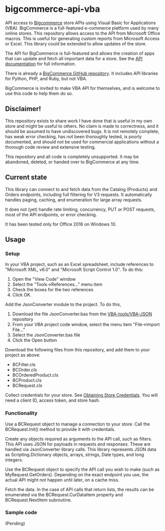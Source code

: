 # bigcommerce-api-vba
API access to [Bigcommerce](https://bigcommerce.com) store APIs using
Visual Basic for Applications (VBA).
BigCommerce is a full-featured e-commerce platform used by many online stores.
This repository allows access to the API from Microsoft Office macros.
This is useful for generating custom reports from Microsoft Access or
Excel.  This library could be extended to allow updates of the store.

The API for BigCommerce is full-featured and allows the creation of
apps that can update and fetch all important data for a store.  See
the [API documentation](https://developer.bigcommerce.com/api-docs) for full information.

There is already a [BigCommerce GitHub repository](https://github.com/bigcommerce).
It includes API libraries for Python, PHP, and Ruby, but not VBA.

BigCommerce is invited to make VBA API for themselves, and is welcome to
use this code to help them do so.

## Disclaimer!

This repository exists to share work I have done that is useful in my
own store and might be useful to others.  No claim is made to correctness,
and it should be assumed to have undiscovered bugs.  It is not remotely complete,
has weak error checking, has not been thoroughly tested, is poorly documented,
and should not
be used for commercial applications without a thorough code review and
extensive testing.

This repository and all code is completely unsupported.  It may be abandoned,
deleted, or handed over to BigCommerce at any time.

## Current state

This library can connect to and fetch data from the Catalog (Products)
and Orders endpoints, including full filtering for V3 requests.
It automatically handles paging, caching, and enumeration for large array
requests.

It does not (yet) handle rate limiting, concurrency, PUT or POST requests,
most of the API endpoints, or error checking.

It has been tested only for Office 2016 on Windows 10.

## Usage

### Setup

In your VBA project, such as an Excel spreadsheet, include references to
"Microsoft XML, v6.0" and "Microsoft Script Control 1.0".  To do this:

1. Open the "View Code" window
1. Select the "Tools->References..." menu item
1. Check the boxes for the two references
1. Click OK.

Add the JsonConverter module to the project.  To do this,

1. Download the file JsonConverter.bas from the [VBA-tools/VBA-JSON](https://github.com/VBA-tools/VBA-JSON) repository
1. From your VBA project code window, select the menu item "File->Import File..."
1. Select the JsonConverter.bas file
1. Click the Open button

Download the following files from this repository, and add them to your project as above:

* BCFilter.cls
* BCOrder.cls
* BCOrderedProduct.cls
* BCProduct.cls
* BCRequest.cls

Collect credentials for your store.  See [Obtaining Store Credentials](https://developer.bigcommerce.com/api-docs/getting-started/authentication/rest-api-authentication#obtaining-store-api-credentials#obtaining-store-api-credentials).
You will need a client ID, access token, and store hash.

### Functionality

Use a BCRequest object to manage a connection to your store.  Call the BCRequest.Init() method
to provide it with credentials.

Create any objects required as arguments to the API call, such as filters.  This API
uses JSON for payloads in requests and responses.  These are handled via JsonConverter library calls.
This library represents JSON data as Scripting.Dictionary objects, arrays, strings,
Date types, and long integers.

Use the BCRequest object to specify the API call you wish to make (such as MyRequest.GetOrders).
Depending on
the exact endpoint you use, the actual API might not happen until later, on a
cache miss.

Fetch the data.  In the case of API calls that return lists, the results can be enumerated
via the BCRequest.CurDataItem property and BCRequest.NextItem subroutine.

### Sample code

(Pending)
